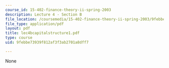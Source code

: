 ```yaml
---
course_id: 15-402-finance-theory-ii-spring-2003
description: Lecture 4 - Section B
file_location: /coursemedia/15-402-finance-theory-ii-spring-2003/9febbe73939f812af3f3ab2701a8dff7_lec4bcapitalstructure1.pdf
file_type: application/pdf
layout: pdf
title: lec4bcapitalstructure1.pdf
type: course
uid: 9febbe73939f812af3f3ab2701a8dff7

---
```

None